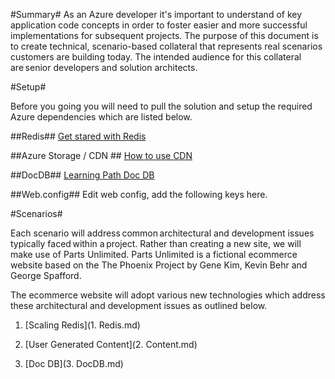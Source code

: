 #Summary#
As an Azure developer it's important to understand of key application code concepts in order to foster easier and more successful implementations for subsequent projects. The purpose of this document is to create technical, scenario-based collateral that represents real scenarios customers are building today. The intended audience for this collateral are senior developers and solution architects.
 
#Setup#

Before you going you will need to pull the solution and setup the required Azure dependencies which are listed below.

##Redis##
[Get stared with Redis](https://azure.microsoft.com/en-us/documentation/articles/cache-dotnet-how-to-use-azure-redis-cache/)

##Azure Storage / CDN ##
[How to use CDN](https://azure.microsoft.com/en-us/documentation/articles/cdn-how-to-use-cdn/)

##DocDB##
[Learning Path Doc DB](https://azure.microsoft.com/en-us/documentation/learning-paths/documentdb/)

##Web.config##
Edit web config, add the following keys here.

#Scenarios#

Each scenario will address common architectural and development issues typically faced within a project. Rather than creating a new site, we will make use of Parts Unlimited. Parts Unlimited is a fictional ecommerce website based on the The Phoenix Project by Gene Kim, Kevin Behr and George Spafford. 

The ecommerce website will adopt various new technologies which address these architectural and development issues as outlined below.

1. [Scaling Redis](1. Redis.md)

2. [User Generated Content](2. Content.md)

3. [Doc DB](3. DocDB.md)
 




